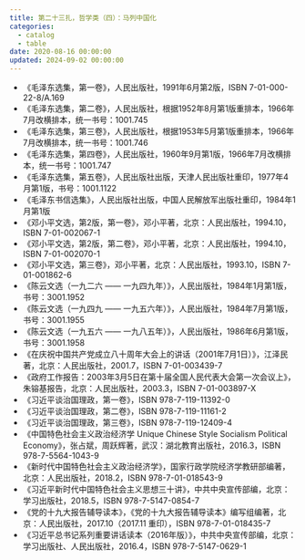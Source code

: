 ```yaml
---
title: 第二十三扎，哲学类（四）：马列中国化
categories:
  - catalog
  - table
date: 2020-08-16 00:00:00
updated: 2024-09-02 00:00:00
---
```


- 《毛泽东选集，第一卷》，人民出版社，1991年6月第2版，ISBN 7-01-000-22-8/A.169
- 《毛泽东选集，第二卷》，人民出版社，根据1952年8月第1版重排本，1966年7月改横排本，统一书号：1001.745
- 《毛泽东选集，第三卷》，人民出版社，根据1953年5月第1版重排本，1966年7月改横排本，统一书号：1001.746
- 《毛泽东选集，第四卷》，人民出版社，1960年9月第1版，1966年7月改横排本，统一书号：1001.747
- 《毛泽东选集，第五卷》，人民出版社出版，天津人民出版社重印，1977年4月第1版，书号：1001.1122
- 《毛泽东书信选集》，人民出版社出版，中国人民解放军出版社重印，1984年1月第1版
- 《邓小平文选，第2版，第一卷》，邓小平著，北京：人民出版社，1994.10，ISBN 7-01-002067-1
- 《邓小平文选，第2版，第二卷》，邓小平著，北京：人民出版社，1994.10，ISBN 7-01-002070-1
- 《邓小平文选，第三卷》，邓小平著，北京：人民出版社，1993.10，ISBN 7-01-001862-6
- 《陈云文选（一九二六 —— 一九四九年）》，人民出版社，1984年1月第1版，书号：3001.1952
- 《陈云文选（一九四九 —— 一九五六年）》，人民出版社，1984年7月第1版，书号：3001.1955
- 《陈云文选（一九五六 —— 一九八五年）》，人民出版社，1986年6月第1版，书号：3001.1958
- 《在庆祝中国共产党成立八十周年大会上的讲话（2001年7月1日）》，江泽民著，北京：人民出版社，2001.7，ISBN 7-01-003439-7
- 《政府工作报告：2003年3月5日在第十届全国人民代表大会第一次会议上》，朱镕基报告，北京：人民出版社，2003.3，ISBN 7-01-003897-X
- 《习近平谈治国理政，第一卷》，ISBN 978-7-119-11392-0
- 《习近平谈治国理政，第二卷》，ISBN 978-7-119-11161-2
- 《习近平谈治国理政，第三卷》，ISBN 978-7-119-12409-4
- 《中国特色社会主义政治经济学 Unique Chinese Style Socialism Political Economy》，张占斌，周跃辉著，武汉：湖北教育出版社，2016.3，ISBN 978-7-5564-1043-9
- 《新时代中国特色社会主义政治经济学》，国家行政学院经济学教研部编著，北京：人民出版社，2018.2，ISBN 978-7-01-018543-9
- 《习近平新时代中国特色社会主义思想三十讲》，中共中央宣传部编，北京：学习出版社，2018.5，ISBN 978-7-5147-0854-7
- 《党的十九大报告辅导读本》，《党的十九大报告辅导读本》编写组编著，北京：人民出版社，2017.10（2017.11 重印），ISBN 978-7-01-018435-7
- 《习近平总书记系列重要讲话读本（2016年版）》，中共中央宣传部编，北京：学习出版社、人民出版社，2016.4，ISBN 978-7-5147-0629-1